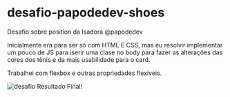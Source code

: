 # desafio-papodedev-shoes

Desafio sobre position da Isadora @papodedev 

Inicialmente era para ser só com HTML E CSS, mas eu resolvir implementar um pouco de JS para iserir uma clase no body para fazer as alterações das cores dos tênis e da mais usabilidade para o card. 

Trabalhei com flexbox e outras propriedades flexiveis.

![desafio](https://user-images.githubusercontent.com/7688797/112877616-5f6a4f80-909d-11eb-9f46-b5c69e500210.png)
Resultado Final!
